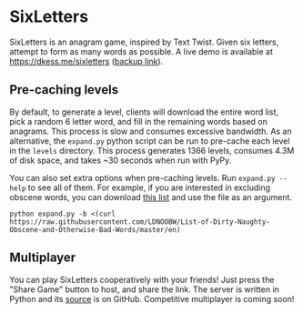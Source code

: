 # SixLetters
SixLetters is an anagram game, inspired by Text Twist. Given six letters,
attempt to form as many words as possible.  A live demo is available at
https://dkess.me/sixletters ([backup link](https://www.ocf.berkeley.edu/~dkessler/sixletters/)).

## Pre-caching levels
By default, to generate a level, clients will download the entire word list, pick a random 6 letter word, and fill in the remaining words based on anagrams. This process is slow and consumes excessive bandwidth. As an alternative, the `expand.py` python script can be run to pre-cache each level in the `levels` directory. This process generates 1366 levels, consumes 4.3M of disk space, and takes ~30 seconds when run with PyPy.

You can also set extra options when pre-caching levels. Run `expand.py --help` to see all of them. For example, if you are interested in excluding obscene words, you can download [this list](https://github.com/LDNOOBW/List-of-Dirty-Naughty-Obscene-and-Otherwise-Bad-Words/blob/master/en) and use the file as an argument.

```
python expand.py -b <(curl https://raw.githubusercontent.com/LDNOOBW/List-of-Dirty-Naughty-Obscene-and-Otherwise-Bad-Words/master/en)
```


## Multiplayer
You can play SixLetters cooperatively with your friends! Just press the "Share Game" button to host, and share the link. The server is written in Python and its [source](https://github.com/dkess/sl_gameserver) is on GitHub. Competitive multiplayer is coming soon!
